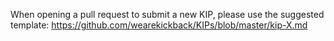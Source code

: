 When opening a pull request to submit a new KIP, please use the suggested template: https://github.com/wearekickback/KIPs/blob/master/kip-X.md

